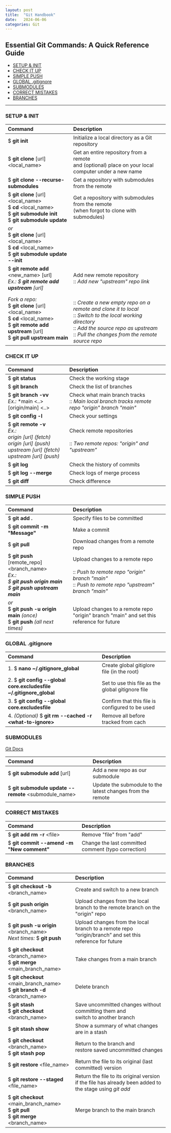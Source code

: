 ```yaml
---
layout: post
title:  "Git Handbook"
date:   2024-06-06
categories: Git
---
```


## Essential Git Commands: A Quick Reference Guide

  * [SETUP & INIT](#setup--init)
  * [CHECK IT UP](#check-it-up)
  * [SIMPLE PUSH](#simple-push)
  * [GLOBAL .gitignore](#global-gitignore)
  * [SUBMODULES](#submodules)
  * [CORRECT MISTAKES](#correct-mistakes)
  * [BRANCHES](#branches)

<hr>

### SETUP & INIT

| Command                                                                                                                                                          | Description                                                                                                                                                                                                             |
|:-----------------------------------------------------------------------------------------------------------------------------------------------------------------|:------------------------------------------------------------------------------------------------------------------------------------------------------------------------------------------------------------------------|
| $ **git init**                                                                                                                                                   | Initialize a local directory as a Git repository                                                                                                                                                                        |
| $ **git clone** [url] \<local_name>                                                                                                                              | Get an entire repository from a remote<br/>and (optional) place on your local computer under a new name                                                                                                                 |
| $ **git clone \--recurse-submodules**                                                                                                                            | Get a repository with submodules from the remote                                                                                                                                                                        |
| $ **git clone** [url] \<local_name><br/>$ **cd** \<local_name> <br/>$ **git submodule init** <br/>$ **git submodule update**<br/>                                | Get a repository with submodules from the remote <br/> (when forgot to clone with submodules)                                                                                                                           |
| _or_ <br/> $ **git clone** [url] \<local_name><br/>$ **cd** \<local_name><br/> $ **git submodule update \--init**                                                |                                                                                                                                                                                                                         |                                                                                            |
| $ **git remote add** \<new_name> [url] <br/>_Ex.: $ **git remote add upstream** [url]_                                                                           | Add new remote repository <br/> :: _Add new "upstream" repo link_                                                                                                                                                       |
| _Fork a repo:_ <br/> $ **git clone** [url] \<local_name><br/> $ **cd** \<local_name> <br/> $ **git remote add upstream** [url]<br/> $ **git pull upstream main** | <br/> :: _Create a new empty repo on a remote and clone it to local_ <br/> :: _Switch to the local working directory_<br/> :: _Add the source repo as upstream_ <br/> :: _Pull the changes from the remote source repo_ |
 


### CHECK IT UP

| Command                                                                                                                                    | Description                                                                                         |
|:-------------------------------------------------------------------------------------------------------------------------------------------|:----------------------------------------------------------------------------------------------------|
| $ **git status**                                                                                                                           | Check the working stage                                                                             |
| $ **git branch**                                                                                                                           | Check the list of branches                                                                          |
| $ **git branch -vv** <br/> _Ex.:_ *main <..> [origin/main] <..>                                                                            | Check what main branch tracks <br/>:: _Main local branch tracks remote repo "origin" branch "main"_ |  
| $ **git config -l**                                                                                                                        | Check your settings                                                                                 |
| $ **git remote -v** <br/> _Ex.:<br/> origin [url] (fetch)<br/> origin [url] (push)<br/>upstream [url] (fetch)<br/> upstream [url] (push)_ | Check remote repositories<br/><br/> :: _Two remote repos: "origin" and "upstream"_     |
| $ **git log**                                                                                                                              | Check the history of commits                                                                        |
| $ **git log \--merge**                                                                                                                     | Check logs of merge process                                                                         |
| $ **git diff**                                                                                                                             | Check difference                                                                                    |


### SIMPLE PUSH

| Command                                                                                                                      | Description                                                                                                                                        |
|:-----------------------------------------------------------------------------------------------------------------------------|:---------------------------------------------------------------------------------------------------------------------------------------------------|
| $ **git add .**                                                                                                              | Specify files to be committed                                                                                                                      |
| $ **git commit -m "**Message**"**                                                                                            | Make a commit                                                                                                                                      |
| $ **git pull**                                                                                                               | Download changes from a remote repo                                                                                                                |
| $ **git push** [remote_repo] \<branch_name>  <br/> _Ex.:<br/> $ **git push origin main** <br/> $ **git push upstream main**_ | Upload changes to a remote repo <br/><br/> :: _Push to remote repo "origin" branch "main"_ <br/> :: _Push to remote repo "upstream" branch "main"_ |
| _or_ <br/> $ **git push -u origin main** _(once)_ <br/>$ **git push**  _(all next times)_                                    | Upload changes to a remote repo "origin" branch "main" and set this reference for future                                                           |


### GLOBAL .gitignore

| Command                                                             | Description                                          |
|:--------------------------------------------------------------------|:-----------------------------------------------------|
| 1. $ **nano ~/.gitignore_global**                                   | Create global gitiglore file (in the root)        |
| 2. $ **git config \--global core.excludesfile ~/.gitignore_global** | Set to use this file as the global gitignore file | 
| 3. $ **git config \--global core.excludesfile**                     | Confirm that this file is configured to be used   |
| 4. _(Optional)_ $ **git rm \--cached -r \<what-to-ignore>**         | Remove all before tracked from cach               |


### SUBMODULES

[Git Docs](https://git-scm.com/book/en/v2/Git-Tools-Submodules )

| Command                                                  | Description                                                     |
|:---------------------------------------------------------|:----------------------------------------------------------------|
| $ **git submodule add** [url]                           | Add a new repo as our submodule                                 |
| $ **git submodule update \--remote** \<submodule_name> | Update the submodule to the latest changes from the remote|


### CORRECT MISTAKES

| Command                                        | Description                                         |
|:-----------------------------------------------|:----------------------------------------------------|
| $ **git add rm -r** \<file>                    | Remove "file" from "add"                            |
| $ **git commit \--amend -m "**New comment**"** | Change the last committed comment (typo correction) |


### BRANCHES

| Command                                                                                         | Description                                                                                             |
|:------------------------------------------------------------------------------------------------|:--------------------------------------------------------------------------------------------------------|
| $ **git checkout -b** \<branch_name>                                                            | Create and switch to a new branch                                                                       |
| $ **git push origin** \<branch_name>                                                            | Upload changes from the local branch to the remote branch on the "origin" repo                          |
| $ **git push -u origin** \<branch_name><br/>_Next times:_ $ **git push**                        | Upload changes from the local branch to a remote repo “origin/branch” and set this reference for future |
| $ **git checkout** \<branch_name> <br/> $ **git merge** \<main_branch_name>                     | Take changes from a main branch                                                                         |
| $ **git checkout** \<main_branch_name> <br/> $ **git branch -d** \<branch_name>                 | Delete  branch                                                                                          |
| $ **git stash** <br/> $ **git checkout** \<branch_name>                                         | Save uncommitted changes without committing them and <br/> switch to another branch                     |
| $ **git stash show**                                                                            | Show a summary of what changes are in a stash                                                           |
| $ **git checkout** \<branch_name> <br/> $ **git stash pop**                                     | Return to the branch and <br/> restore saved uncommitted changes                                        |
| $ **git restore** \<file_name>                                                                  | Return the file to its original (last committed) version                                                |
| $ **git restore \--staged** \<file_name>                                                        | Return the file to its original version if the file has already been added to the stage using _git add_ |
| $ **git checkout** \<main_branch_name> <br/> $ **git pull** <br/>$ **git merge** \<branch_name> | Merge branch to the main branch                                                                         |